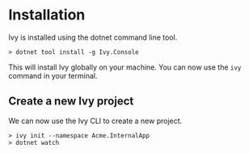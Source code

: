 ﻿# Installation

Ivy is installed using the dotnet command line tool.

```terminal
> dotnet tool install -g Ivy.Console
```

This will install Ivy globally on your machine. You can now use the `ivy` command in your terminal.

## Create a new Ivy project

We can now use the Ivy CLI to create a new project.

```terminal
> ivy init --namespace Acme.InternalApp
> dotnet watch
```
